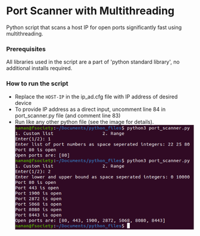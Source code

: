# Port Scanner with Multithreading
Python script that scans a host IP for open ports significantly fast using multithreading.

### Prerequisites
All libraries used in the script are a part of 'python standard library', no additional installs required.

### How to run the script
- Replace the `HOST-IP` in the ip_ad.cfg file with IP address of desired device
- To provide IP address as a direct input, uncomment line 84 in port_scanner.py file (and comment line 83)
- Run like any other python file (see the image for details).
![script execution](script_execution.png)

